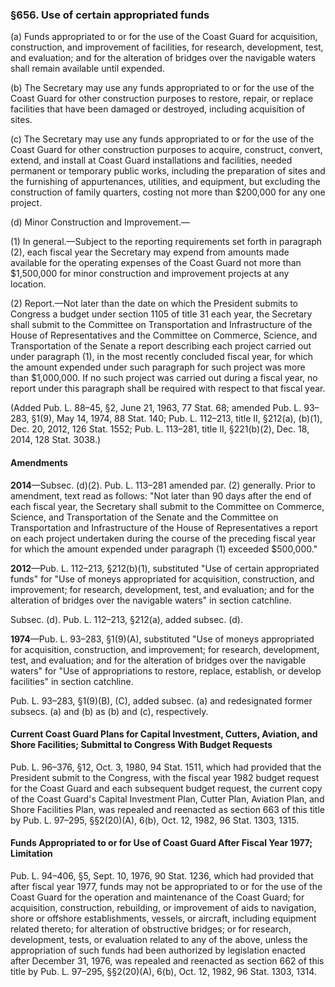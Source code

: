### §656. Use of certain appropriated funds ###

(a) Funds appropriated to or for the use of the Coast Guard for acquisition, construction, and improvement of facilities, for research, development, test, and evaluation; and for the alteration of bridges over the navigable waters shall remain available until expended.

(b) The Secretary may use any funds appropriated to or for the use of the Coast Guard for other construction purposes to restore, repair, or replace facilities that have been damaged or destroyed, including acquisition of sites.

(c) The Secretary may use any funds appropriated to or for the use of the Coast Guard for other construction purposes to acquire, construct, convert, extend, and install at Coast Guard installations and facilities, needed permanent or temporary public works, including the preparation of sites and the furnishing of appurtenances, utilities, and equipment, but excluding the construction of family quarters, costing not more than $200,000 for any one project.

(d) Minor Construction and Improvement.—

(1) In general.—Subject to the reporting requirements set forth in paragraph (2), each fiscal year the Secretary may expend from amounts made available for the operating expenses of the Coast Guard not more than $1,500,000 for minor construction and improvement projects at any location.

(2) Report.—Not later than the date on which the President submits to Congress a budget under section 1105 of title 31 each year, the Secretary shall submit to the Committee on Transportation and Infrastructure of the House of Representatives and the Committee on Commerce, Science, and Transportation of the Senate a report describing each project carried out under paragraph (1), in the most recently concluded fiscal year, for which the amount expended under such paragraph for such project was more than $1,000,000. If no such project was carried out during a fiscal year, no report under this paragraph shall be required with respect to that fiscal year.

(Added Pub. L. 88–45, §2, June 21, 1963, 77 Stat. 68; amended Pub. L. 93–283, §1(9), May 14, 1974, 88 Stat. 140; Pub. L. 112–213, title II, §212(a), (b)(1), Dec. 20, 2012, 126 Stat. 1552; Pub. L. 113–281, title II, §221(b)(2), Dec. 18, 2014, 128 Stat. 3038.)

#### Amendments ####

**2014**—Subsec. (d)(2). Pub. L. 113–281 amended par. (2) generally. Prior to amendment, text read as follows: "Not later than 90 days after the end of each fiscal year, the Secretary shall submit to the Committee on Commerce, Science, and Transportation of the Senate and the Committee on Transportation and Infrastructure of the House of Representatives a report on each project undertaken during the course of the preceding fiscal year for which the amount expended under paragraph (1) exceeded $500,000."

**2012**—Pub. L. 112–213, §212(b)(1), substituted "Use of certain appropriated funds" for "Use of moneys appropriated for acquisition, construction, and improvement; for research, development, test, and evaluation; and for the alteration of bridges over the navigable waters" in section catchline.

Subsec. (d). Pub. L. 112–213, §212(a), added subsec. (d).

**1974**—Pub. L. 93–283, §1(9)(A), substituted "Use of moneys appropriated for acquisition, construction, and improvement; for research, development, test, and evaluation; and for the alteration of bridges over the navigable waters" for "Use of appropriations to restore, replace, establish, or develop facilities" in section catchline.

Pub. L. 93–283, §1(9)(B), (C), added subsec. (a) and redesignated former subsecs. (a) and (b) as (b) and (c), respectively.

#### Current Coast Guard Plans for Capital Investment, Cutters, Aviation, and Shore Facilities; Submittal to Congress With Budget Requests ####

Pub. L. 96–376, §12, Oct. 3, 1980, 94 Stat. 1511, which had provided that the President submit to the Congress, with the fiscal year 1982 budget request for the Coast Guard and each subsequent budget request, the current copy of the Coast Guard's Capital Investment Plan, Cutter Plan, Aviation Plan, and Shore Facilities Plan, was repealed and reenacted as section 663 of this title by Pub. L. 97–295, §§2(20)(A), 6(b), Oct. 12, 1982, 96 Stat. 1303, 1315.

#### Funds Appropriated to or for Use of Coast Guard After Fiscal Year 1977; Limitation ####

Pub. L. 94–406, §5, Sept. 10, 1976, 90 Stat. 1236, which had provided that after fiscal year 1977, funds may not be appropriated to or for the use of the Coast Guard for the operation and maintenance of the Coast Guard; for acquisition, construction, rebuilding, or improvement of aids to navigation, shore or offshore establishments, vessels, or aircraft, including equipment related thereto; for alteration of obstructive bridges; or for research, development, tests, or evaluation related to any of the above, unless the appropriation of such funds had been authorized by legislation enacted after December 31, 1976, was repealed and reenacted as section 662 of this title by Pub. L. 97–295, §§2(20)(A), 6(b), Oct. 12, 1982, 96 Stat. 1303, 1314.